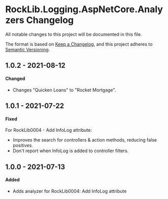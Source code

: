 # RockLib.Logging.AspNetCore.Analyzers Changelog

All notable changes to this project will be documented in this file.

The format is based on [Keep a Changelog](https://keepachangelog.com/en/1.0.0/),
and this project adheres to [Semantic Versioning](https://semver.org/spec/v2.0.0.html).

## 1.0.2 - 2021-08-12

#### Changed

- Changes "Quicken Loans" to "Rocket Mortgage".

## 1.0.1 - 2021-07-22

#### Fixed

For RockLib0004 - Add InfoLog attribute:

- Improves the search for controllers & action methods, reducing false positives.
- Don't report when InfoLog is added to controller filters.

## 1.0.0 - 2021-07-13

#### Added

- Adds analyzer for RockLib0004: Add InfoLog attribute

